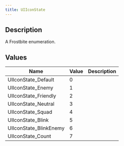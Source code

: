 ```yaml
---
title: UIIconState
---
```

## Description

A Frostbite enumeration.

## Values

| Name                    | Value | Description |
| ----------------------- | ----- | ----------- |
| UIIconState\_Default    | 0     |             |
| UIIconState\_Enemy      | 1     |             |
| UIIconState\_Friendly   | 2     |             |
| UIIconState\_Neutral    | 3     |             |
| UIIconState\_Squad      | 4     |             |
| UIIconState\_Blink      | 5     |             |
| UIIconState\_BlinkEnemy | 6     |             |
| UIIconState\_Count      | 7     |             |
